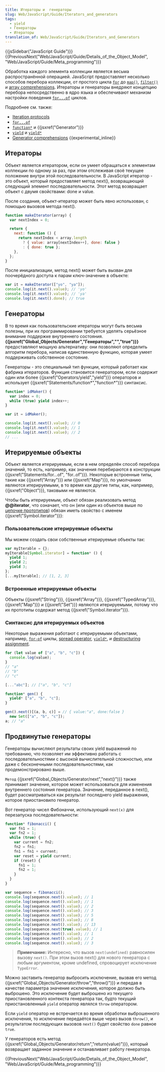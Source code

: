 ```yaml
---
title: Итераторы и  генераторы
slug: Web/JavaScript/Guide/Iterators_and_generators
tags:
  - yield
  - Генераторы
  - Итераторы
translation_of: Web/JavaScript/Guide/Iterators_and_Generators
---
```


{{jsSidebar("JavaScript Guide")}} {{PreviousNext("Web/JavaScript/Guide/Details_of_the_Object_Model", "Web/JavaScript/Guide/Meta_programming")}}

Обработка каждого элемента коллекции является весьма распространённой операцией. JavaScript предоставляет несколько способов перебора коллекции, от простого цикла [`for`](/ru/docs/Web/JavaScript/Reference/Statements/for) до [`map()`](/ru/docs/Web/JavaScript/Reference/Global_Objects/Array/map), [`filter()`](/ru/docs/Web/JavaScript/Reference/Global_Objects/Array/filter) и [array comprehensions](/ru/docs/Web/JavaScript/Reference/Operators/Array_comprehensions). Итераторы и генераторы внедряют концепцию перебора непосредственно в ядро языка и обеспечивают механизм настройки поведения [`for...of`](/ru/docs/Web/JavaScript/Reference/Statements/for...of) циклов.

Подробнее см. также:

- [Iteration protocols](/ru/docs/Web/JavaScript/Reference/Iteration_protocols)
- [`for...of`](/ru/docs/Web/JavaScript/Reference/Statements/for...of)
- [`function*`](/ru/docs/Web/JavaScript/Reference/Statements/function*) и {{jsxref("Generator")}}
- [`yield`](/ru/docs/Web/JavaScript/Reference/Operators/yield) и [`yield*`](/ru/docs/Web/JavaScript/Reference/Operators/yield*)
- [Generator comprehensions](/ru/docs/Web/JavaScript/Reference/Operators/Generator_comprehensions) {{experimental_inline}}

## Итераторы

Объект является итератором, если он умеет обращаться к элементам коллекции по одному за раз, при этом отслеживая своё текущее положение внутри этой последовательности. В JavaScript итератор - это объект, который предоставляет метод next(), возвращающий следующий элемент последовательности. Этот метод возвращает объект с двумя свойствами: done и value.

После создания, объект-итератор может быть явно использован, с помощью вызовов метода next().

```js
function makeIterator(array) {
  var nextIndex = 0;

  return {
    next: function () {
      return nextIndex < array.length
        ? { value: array[nextIndex++], done: false }
        : { done: true };
    },
  };
}
```

После инициализации, метод next() может быть вызван для поочерёдного доступа к парам ключ-значение в объекте:

```js
var it = makeIterator(["yo", "ya"]);
console.log(it.next().value); // 'yo'
console.log(it.next().value); // 'ya'
console.log(it.next().done); // true
```

## Генераторы

В то время как пользовательские итераторы могут быть весьма полезны, при их программировании требуется уделять серьёзное внимание поддержке внутреннего состояния. **{{jsxref("Global_Objects/Generator","Генераторы","","true")}}** предоставляют мощную альтернативу: они позволяют определить алгоритм перебора, написав единственную функцию, которая умеет поддерживать собственное состояние.

Генераторы - это специальный тип функции, который работает как фабрика итераторов. Функция становится генератором, если содержит один или более {{jsxref("Operators/yield","yield")}} операторов и использует {{jsxref("Statements/function*","function*")}} синтаксис.

```js
function* idMaker() {
  var index = 0;
  while (true) yield index++;
}

var it = idMaker();

console.log(it.next().value); // 0
console.log(it.next().value); // 1
console.log(it.next().value); // 2
// ...
```

## Итерируемые объекты

Объект является итерируемым, если в нем определён способ перебора значений, то есть, например, как значения перебираются в конструкции {{jsxref("Statements/for...of", "for..of")}}. Некоторые встроенные типы, такие как {{jsxref("Array")}} или {{jsxref("Map")}}, по умолчанию являются итерируемыми, в то время как другие типы, как, например, {{jsxref("Object")}}, таковыми не являются.

Чтобы быть итерируемым, объект обязан реализовать метод **@@iterator**, что означает, что он (или один из объектов выше по [цепочке прототипов](/ru/docs/Web/JavaScript/Guide/Inheritance_and_the_prototype_chain)) обязан иметь свойство с именем {{jsxref("Symbol.iterator")}}:

### Пользовательские итерируемые объекты

Мы можем создать свои собственные итерируемые объекты так:

```js
var myIterable = {};
myIterable[Symbol.iterator] = function* () {
  yield 1;
  yield 2;
  yield 3;
};
[...myIterable]; // [1, 2, 3]
```

### Встроенные итерируемые объекты

Объекты {{jsxref("String")}}, {{jsxref("Array")}}, {{jsxref("TypedArray")}}, {{jsxref("Map")}} и {{jsxref("Set")}} являются итерируемыми, потому что их прототипы содержат метод {{jsxref("Symbol.iterator")}}.

### Синтаксис для итерируемых объектов

Некоторые выражения работают с итерируемыми объектами, например, [`for-of`](/ru/docs/Web/JavaScript/Reference/Statements/for...of) циклы, [spread operator](/ru/docs/Web/JavaScript/Reference/Operators/Spread_operator), [`yield*`](/ru/docs/Web/JavaScript/Reference/Operators/yield*), и [destructuring assignment](/ru/docs/Web/JavaScript/Reference/Operators/Destructuring_assignment).

```js
for (let value of ["a", "b", "c"]) {
  console.log(value);
}
// "a"
// "b"
// "c"

[..."abc"]; // ["a", "b", "c"]

function* gen() {
  yield* ["a", "b", "c"];
}

gen().next()[(a, b, c)] = // { value:"a", done:false }
  new Set(["a", "b", "c"]);
a; // "a"
```

## Продвинутые генераторы

Генераторы вычисляют результаты своих yield выражений по требованию, что позволяет им эффективно работать с последовательностями с высокой вычислительной сложностью, или даже с бесконечными последовательностями, как продемонстрировано выше.

`Метод` {{jsxref("Global_Objects/Generator/next","next()")}} также принимает значение, которое может использоваться для изменения внутреннего состояния генератора. Значение, переданное в next(), будет рассматриваться как результат последнего yield выражения, которое приостановило генератор.

Вот генератор чисел Фибоначчи, использующий `next(x)` для перезапуска последовательности:

```js
function* fibonacci() {
  var fn1 = 1;
  var fn2 = 1;
  while (true) {
    var current = fn2;
    fn2 = fn1;
    fn1 = fn1 + current;
    var reset = yield current;
    if (reset) {
      fn1 = 1;
      fn2 = 1;
    }
  }
}

var sequence = fibonacci();
console.log(sequence.next().value); // 1
console.log(sequence.next().value); // 1
console.log(sequence.next().value); // 2
console.log(sequence.next().value); // 3
console.log(sequence.next().value); // 5
console.log(sequence.next().value); // 8
console.log(sequence.next().value); // 13
console.log(sequence.next(true).value); // 1
console.log(sequence.next().value); // 1
console.log(sequence.next().value); // 2
console.log(sequence.next().value); // 3
```

> **Примечание:** Интересно, что вызов `next(undefined)` равносилен вызову `next()`. При этом вызов next() для нового генератора с любым аргументом, кроме undefined, спровоцирует исключение `TypeError`.

Можно заставить генератор выбросить исключение, вызвав его метод {{jsxref("Global_Objects/Generator/throw","throw()")}} и передав в качестве параметра значение исключения, которое должно быть выброшено. Это исключение будет выброшено из текущего приостановленного контекста генератора так, будто текущий приостановленный `yield` оператор являлся `throw` оператором.

Если `yield` оператор не встречается во время обработки выброшенного исключения, то исключение передаётся выше через вызов `throw()`, и результатом последующих вызовов `next()` будет свойство `done` равное `true`.

У генераторов есть метод {{jsxref("Global_Objects/Generator/return","return(value)")}}, который возвращает заданное значение и останавливает работу генератора.

{{PreviousNext("Web/JavaScript/Guide/Details_of_the_Object_Model", "Web/JavaScript/Guide/Meta_programming")}}
